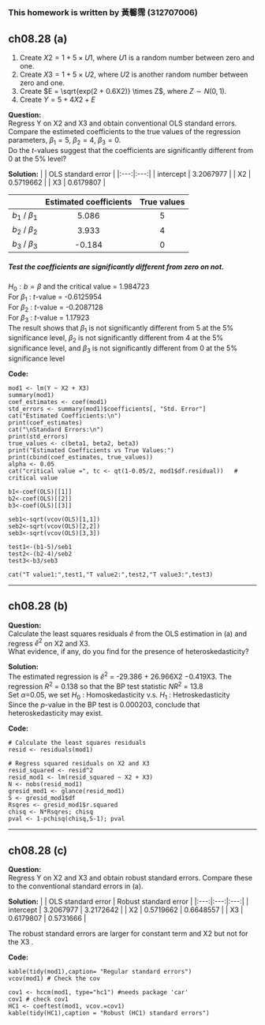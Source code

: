 #
### This homework is written by  黃馨霈 (312707006)
## ch08.28 (a)
1. Create $X2 = 1 + 5 \times U1$, where $U1$ is a random number between zero and one.
2. Create $X3 = 1 + 5 \times U2$, where $U2$ is another random number between zero and one.
3. Create $E = \sqrt{exp(2 + 0.6X2)} \times Z$, where $Z \sim N(0, 1)$.
4. Create $Y = 5 + 4X2 + E$

**Question:**\
Regress Y on X2 and X3 and obtain conventional OLS standard errors. Compare the estimeted coefficients to the true values of the regression parameters, $\beta_1=5$, $\beta_2=4$, $\beta_3=0$.  
Do the $t$-values suggest that the coefficients are significantly different from 0 at the 5% level?


**Solution:**
|  | OLS standard error |
|:---:|:---:|
| intercept | 3.2067977 |
| X2 | 0.5719662 |
| X3 | 0.6179807 |

|  | Estimated coefficients | True values |
|:---:|:---:|:---:|
| $b_1$ / $\beta_1$ | 5.086 | 5 |
| $b_2$ / $\beta_2$ | 3.933 | 4 |
| $b_3$ / $\beta_3$ | -0.184 | 0 |

##### Test the coefficients are significantly different from zero on not.
$H_0 : b = \beta$ and the critical value = 1.984723  
For $\beta_1$ : $t$-value = -0.6125954  
For $\beta_2$ : $t$-value = -0.2087128  
For $\beta_3$ : $t$-value = 1.17923  
The result shows that $\beta_1$ is not significantly different from 5 at the 5% significance level, $\beta_2$ is not significantly different from 4 at the 5% significance level, and $\beta_3$ is not significantly different from 0 at the 5% significance level

**Code:**
```
mod1 <- lm(Y ~ X2 + X3)
summary(mod1)
coef_estimates <- coef(mod1)
std_errors <- summary(mod1)$coefficients[, "Std. Error"]
cat("Estimated Coefficients:\n")
print(coef_estimates)
cat("\nStandard Errors:\n")
print(std_errors)
true_values <- c(beta1, beta2, beta3)
print("Estimated Coefficients vs True Values:")
print(cbind(coef_estimates, true_values))
alpha <- 0.05
cat("critical value =", tc <- qt(1-0.05/2, mod1$df.residual))	# critical value

b1<-coef(OLS)[[1]]
b2<-coef(OLS)[[2]]
b3<-coef(OLS)[[3]]

seb1<-sqrt(vcov(OLS)[1,1])
seb2<-sqrt(vcov(OLS)[2,2])
seb3<-sqrt(vcov(OLS)[3,3])

test1<-(b1-5)/seb1
test2<-(b2-4)/seb2
test3<-b3/seb3

cat("T value1:",test1,"T value2:",test2,"T value3:",test3)
```
---
## ch08.28 (b)
**Question:**\
Calculate the least squares residuals $\widehat{e}$ from the OLS estimation in (a) and regress $\widehat{e}^2$ on X2 and X3.  
What evidence, if any, do you find for the presence of heteroskedasticity?  

**Solution:**\
The estimated regression is $\widehat{e}^2$ = -29.386 + 26.966X2 −0.419X3.
The regression $R^2$ = 0.138 so that the BP test statistic $NR^2$ = 13.8  
Set $\alpha$=0.05, we set $H_0$ : Homoskedasticity v.s. $H_1$ : Hetroskedasticity  
Since the $p$-value in the BP test is 0.000203, conclude that heteroskedasticity may exist.

**Code:**
```
# Calculate the least squares residuals
resid <- residuals(mod1)

# Regress squared residuals on X2 and X3
resid_squared <- resid^2
resid_mod1 <- lm(resid_squared ~ X2 + X3)
N <- nobs(resid_mod1)
gresid_mod1 <- glance(resid_mod1)
S <- gresid_mod1$df
Rsqres <- gresid_mod1$r.squared
chisq <- N*Rsqres; chisq
pval <- 1-pchisq(chisq,S-1); pval
```
---
## ch08.28 (c)
**Question:**\
Regress Y on X2 and X3 and obtain robust standard errors. Compare these to the conventional standard errors in (a).

**Solution:**
|  | OLS standard error | Robust standard error |
|:---:|:---:|:---:|
| intercept | 3.2067977 | 3.2172642 |
| X2 | 0.5719662 | 0.6648557 |
| X3 | 0.6179807 | 0.5731666 |

The robust standard errors are larger for constant term and X2 but not for the X3 .

**Code:**
```
kable(tidy(mod1),caption= "Regular standard errors")
vcov(mod1) # Check the cov 

cov1 <- hccm(mod1, type="hc1") #needs package 'car'
cov1 # check cov1
HC1 <- coeftest(mod1, vcov.=cov1)
kable(tidy(HC1),caption = "Robust (HC1) standard errors")
```
